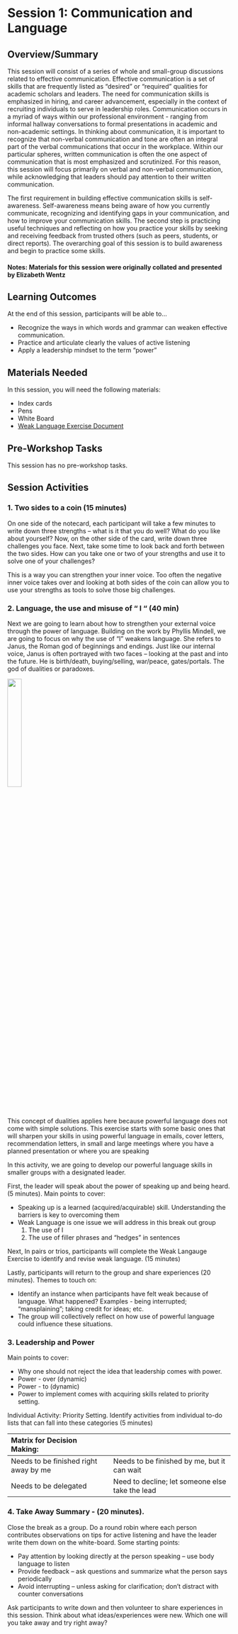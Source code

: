 # Session 1: Communication and Language

## Overview/Summary
This session will consist of a series of whole and small-group discussions related to effective communication. Effective communication is a set of skills that are frequently listed as “desired” or “required” qualities for academic scholars and leaders. The need for communication skills is emphasized in hiring, and career advancement, especially in the context of recruiting individuals to serve in leadership roles. Communication occurs in a myriad of ways within our professional environment - ranging from informal hallway conversations to formal presentations in academic and non-academic settings. In thinking about communication, it is important to recognize that non-verbal communication and tone are often an integral part of the verbal communications that occur in the workplace. Within our particular spheres, written communication is often the one aspect of communication that is most emphasized and scrutinized. For this reason, this session will focus primarily on verbal and non-verbal communication, while acknowledging that leaders should pay attention to their written communication.

The first requirement in building effective communication skills is self-awareness. Self-awareness means being aware of how you currently communicate, recognizing and identifying gaps in your communication, and how to improve your communication skills. The second step is practicing useful techniques and reflecting on how you practice your skills by seeking and receiving feedback from trusted others (such as peers, students, or direct reports). The overarching goal of this session is to build awareness and begin to practice some skills.

#### Notes: Materials for this session were originally collated and presented by Elizabeth Wentz

## Learning Outcomes
At the end of this session, participants will be able to… 
* Recognize the ways in which words and grammar can weaken effective communication.
* Practice and articulate clearly the values of active listening
* Apply a leadership mindset to the term “power”

## Materials Needed
In this session, you will need the following materials:
* Index cards
* Pens
* White Board
* [Weak Language Exercise Document](https://mstuhlmacher.github.io/TRELIStoolkit/assets/documents/WeakLanguage.pdf)

## Pre-Workshop Tasks
This session has no pre-workshop tasks. 

## Session Activities

### 1. Two sides to a coin (15 minutes) 
On one side of the notecard, each participant will take a few minutes to write down three strengths – what is it that you do well? What do you like about yourself? 
Now, on the other side of the card, write down three challenges you face. Next, take some time to look back and forth between the two sides. How can you take one or two of your strengths and use it to solve one of your challenges?

This is a way you can strengthen your inner voice. Too often the negative inner voice takes over and looking at both sides of the coin can allow you to use your strengths as tools to solve those big challenges.

### 2. Language, the use and misuse of “ I “ (40 min) 
Next we are going to learn about how to strengthen your external voice through the power of language. Building on the work by Phyllis Mindell, we are going to focus on why the use of “I” weakens language. She refers to Janus, the Roman god of beginnings and endings. Just like our internal voice, Janus is often portrayed with two faces – looking at the past and into the future. He is birth/death, buying/selling, war/peace, gates/portals. The god of dualities or paradoxes. 

<img src= "[https://mstuhlmacher.github.io/TRELIStoolkit/assets/images/JanusRomanGod.jpg" width = 25% height = 25%>

This concept of dualities applies here because powerful language does not come with simple solutions. This exercise starts with some basic ones that will sharpen your skills in using powerful language in emails, cover letters, recommendation letters, in small and large meetings where you have a planned presentation or where you are speaking 

In this activity, we are going to develop our powerful language skills in smaller groups with a designated leader. 

First, the leader will speak about the power of speaking up and being heard. (5 minutes). Main points to cover:
* Speaking up is a learned (acquired/acquirable) skill. Understanding the barriers is key to overcoming them
* Weak Language is one issue we will address in this break out group
  1.  The use of I
  2.  The use of filler phrases and “hedges” in sentences 

Next, In pairs or trios, participants will complete the Weak Langauge Exercise to identify and revise weak language. (15 minutes) 

Lastly, participants will return to the group and share experiences (20 minutes). Themes to touch on:  
* Identify an instance when participants have felt weak because of language.  What happened?  Examples - being interrupted; “mansplaining”; taking credit for ideas; etc.   
* The group will collectively reflect on how use of powerful language could influence these situations.

### 3. Leadership and Power

Main points to cover:
* Why one should not reject the idea that leadership comes with power.
* Power - over (dynamic)
* Power - to (dynamic)
* Power to implement comes with acquiring skills related to priority setting.

Individual Activity: Priority Setting. Identify activities from individual to-do lists that can fall into these categories (5 minutes)

|Matrix for Decision Making:         |     |
|:-------------|:------------------|
| Needs to be finished right away by me         | Needs to be finished by me, but it can wait       |
| Needs to be delegated                         | Need to decline; let someone else take the lead |  


### 4. Take Away Summary - (20 minutes). 
Close the break as a group. Do a round robin where each person contributes observations on tips for active listening and have the leader write them down on the white-board. Some starting points:
* Pay attention by looking directly at the person speaking – use body language to listen
* Provide feedback – ask questions and summarize what the person says periodically
* Avoid interrupting – unless asking for clarification; don’t distract with counter conversations

Ask participants to write down and then volunteer to share experiences in this session. Think about what ideas/experiences were new. Which one will you take away and try right away?
